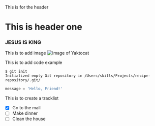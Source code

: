 This is for the header
# This is header one
### JESUS IS KING

This is to add image 
![Image of Yaktocat](https://octodex.github.com/images/yaktocat.png)

This is to add code example
```
$ git init
Initialized empty Git repository in /Users/skills/Projects/recipe-repository/.git/
```
``` python
message = 'Hello, Friend!'
```
This is to create a tracklist
- [x] Go to the mall
- [ ] Make dinner
- [ ] Clean the house
